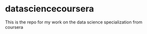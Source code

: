 datasciencecoursera
===================

This is the repo for my work on the data science specialization from coursera
